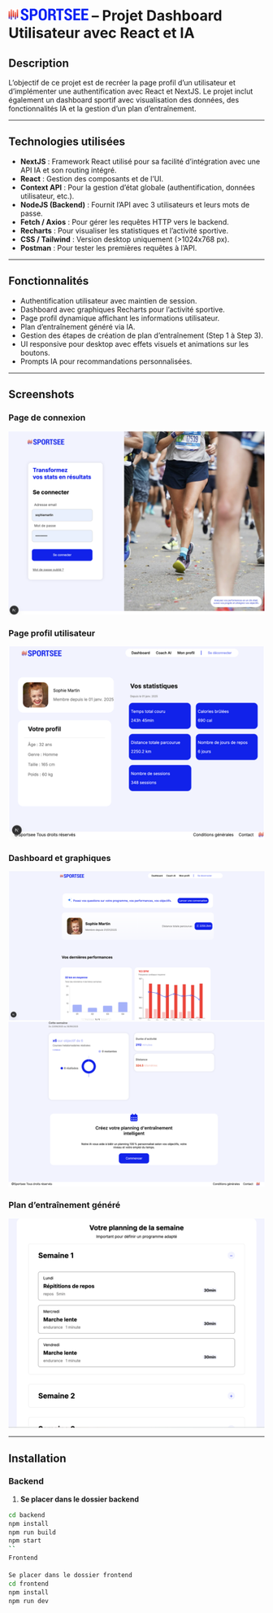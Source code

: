 # ![SportSee Logo](frontend/public/images/logo.png) – Projet Dashboard Utilisateur avec React et IA

## Description

L’objectif de ce projet est de recréer la page profil d’un utilisateur et d’implémenter une authentification avec React et NextJS. Le projet inclut également un dashboard sportif avec visualisation des données, des fonctionnalités IA et la gestion d’un plan d’entraînement.

---

## Technologies utilisées

- **NextJS** : Framework React utilisé pour sa facilité d’intégration avec une API IA et son routing intégré.
- **React** : Gestion des composants et de l’UI.
- **Context API** : Pour la gestion d’état globale (authentification, données utilisateur, etc.).
- **NodeJS (Backend)** : Fournit l’API avec 3 utilisateurs et leurs mots de passe.
- **Fetch / Axios** : Pour gérer les requêtes HTTP vers le backend.
- **Recharts** : Pour visualiser les statistiques et l’activité sportive.
- **CSS / Tailwind** : Version desktop uniquement (>1024x768 px).
- **Postman** : Pour tester les premières requêtes à l’API.

---

## Fonctionnalités

- Authentification utilisateur avec maintien de session.
- Dashboard avec graphiques Recharts pour l’activité sportive.
- Page profil dynamique affichant les informations utilisateur.
- Plan d’entraînement généré via IA.
- Gestion des étapes de création de plan d’entraînement (Step 1 à Step 3).
- UI responsive pour desktop avec effets visuels et animations sur les boutons.
- Prompts IA pour recommandations personnalisées.

---

## Screenshots

### Page de connexion
![Login](frontend/public/images/screenshot/screenshot_login.png)

### Page profil utilisateur
![Profil](frontend/public/images/screenshot/screenshot_profil.png)

### Dashboard et graphiques
![Dashboard 1](frontend/public/images/screenshot/screenshot_dashboard-1.png)
![Dashboard 2](frontend/public/images/screenshot/screenshot_dashboard-2.png)

### Plan d’entraînement généré
![Plan d'entraînement](frontend/public/images/screenshot/screenshot_plan_entrainement.png)


---

## Installation

### Backend

1. **Se placer dans le dossier backend**

```bash
cd backend
npm install
npm run build
npm start
``
Frontend

Se placer dans le dossier frontend
cd frontend
npm install
npm run dev
```
